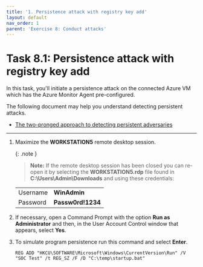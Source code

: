```yaml
---
title: '1. Persistence attack with registry key add'
layout: default
nav_order: 1
parent: 'Exercise 8: Conduct attacks'
---
```


# Task 8.1: Persistence attack with registry key add

In this task, you'll initiate a persistence attack on the connected Azure VM which has the Azure Monitor Agent pre-configured.

The following document may help you understand detecting persistent attacks.

- [The two-pronged approach to detecting persistent adversaries](https://www.microsoft.com/en-us/security/blog/2017/04/13/the-two-pronged-approach-to-detecting-persistent-adversaries/)

---

1.  Maximize the **WORKSTATION5** remote desktop session.

    {: .note }
    > **Note:** If the remote desktop session has been closed you can re-open it by selecting the **WORKSTATION5.rdp** file found in **C:\Users\Admin\Downloads** and using these credentials:
    
    | | |
    |:--|:--|
    | Username | **WinAdmin** |
    | Password | **Passw0rd!1234** |

1.  If necessary, open a Command Prompt with the option **Run as Administrator** and then, in the User Account Control window that appears, select **Yes**.

1.  To simulate program persistence run this command and select **Enter**.

    ```CommandPrompt
    REG ADD "HKCU\SOFTWARE\Microsoft\Windows\CurrentVersion\Run" /V "SOC Test" /t REG_SZ /F /D "C:\temp\startup.bat"

    ```

